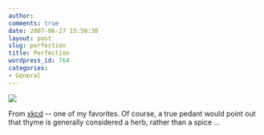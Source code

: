 ```yaml
---
author:
comments: true
date: 2007-06-27 15:50:30
layout: post
slug: perfection
title: Perfection
wordpress_id: 764
categories:
- General
---
```


![](http://imgs.xkcd.com/comics/organic_fuel.png)

From [xkcd](http://xkcd.com/c282.html) -- one of my favorites. Of course, a true pedant would point out that thyme is generally considered a herb, rather than a spice ...
